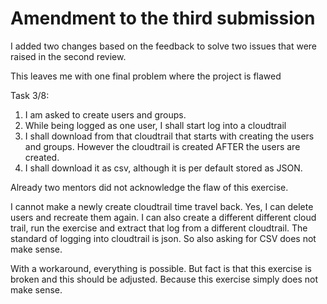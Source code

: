 # Amendment to the third submission
I added two changes based on the feedback to solve two issues that were raised in the second review.

This leaves me with one final problem where the project is flawed

Task 3/8:

1. I am asked to create users and groups.
2. While being logged as one user, I shall start log into a cloudtrail
3. I shall download from that cloudtrail that starts with creating the users and groups. However the cloudtrail is created AFTER the users are created.
4. I shall download it as csv, although it is per default stored as JSON.

Already two mentors did not acknowledge the flaw of this exercise.

I cannot make a newly create cloudtrail time travel back. Yes, I can delete users and recreate them again. I can also create a different different cloud trail, run the exercise and extract that log from a different cloudtrail. The standard of logging into cloudtrail is json. So also asking for CSV does not make sense.

With a workaround, everything is possible. But fact is that this exercise is broken and this should be adjusted. Because this exercise simply does not make sense.